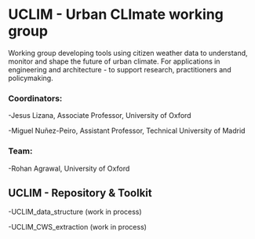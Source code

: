 # UCLIM - Urban CLImate working group
Working group developing tools using citizen weather data to understand, monitor and shape the future of urban climate.
For applications in engineering and architecture - to support research, practitioners and policymaking.

### Coordinators: 
-Jesus Lizana, Associate Professor, University of Oxford

-Miguel Nuñez-Peiro, Assistant Professor, Technical University of Madrid


### Team: 
-Rohan Agrawal, University of Oxford

## UCLIM - Repository & Toolkit
-UCLIM_data_structure (work in process)

-UCLIM_CWS_extraction (work in process)



<!--

**Here are some ideas to get you started:**

🙋‍♀️ A short introduction - what is your organization all about?
🌈 Contribution guidelines - how can the community get involved?
👩‍💻 Useful resources - where can the community find your docs? Is there anything else the community should know?
🍿 Fun facts - what does your team eat for breakfast?
🧙 Remember, you can do mighty things with the power of [Markdown](https://docs.github.com/github/writing-on-github/getting-started-with-writing-and-formatting-on-github/basic-writing-and-formatting-syntax)
-->
